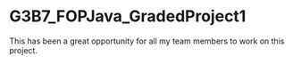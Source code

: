 # G3B7_FOPJava_GradedProject1
This has been a great opportunity for all my team members to work on this project. 
